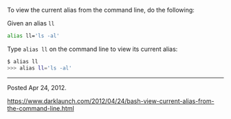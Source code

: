 To view the current alias from the command line, do the following:

Given an alias `ll`

```bash
alias ll='ls -al'
```

Type `alias ll` on the command line to view its current alias:

```bash
$ alias ll
>>> alias ll='ls -al'
```

---

Posted Apr 24, 2012.

https://www.darklaunch.com/2012/04/24/bash-view-current-alias-from-the-command-line.html